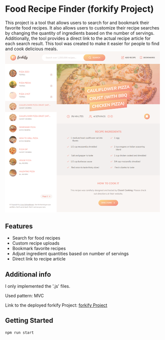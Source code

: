 # Food Recipe Finder (forkify Project)

This project is a tool that allows users to search for and bookmark their favorite food recipes. It also allows users to customize their recipe searches by changing the quantity of ingredients based on the number of servings. Additionally, the tool provides a direct link to the actual recipe article for each search result. This tool was created to make it easier for people to find and cook delicious meals.
![Food Recipe Finder](/images/forkify.png)

## Features

- Search for food recipes
- Custom recipe uploads
- Bookmark favorite recipes
- Adjust ingredient quantities based on number of servings
- Direct link to recipe article

## Additional info

I only implemented the '.js' files.

Used pattern: MVC

Link to the deployed forkify Project: [forkify Project](https://forkify-mahmoud-abdullah.netlify.app/)

## Getting Started

```
npm run start
```
